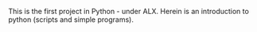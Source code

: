This is the first project in Python - under ALX. Herein is an introduction to python (scripts and simple programs).